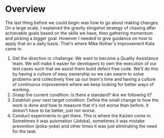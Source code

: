 # Overview

The last thing before we could begin was how to go about making changes.  On a large scale, I explained the gravity slingshot strategy of chasing after achievable goals based on the skills we have, then gathering momentum and picking a bigger goal. However I needed to give guidance on how to apply that on a daily basis. That's where Mike Rother's Improvement Kata came in.

1. Get the direction or challenge: We want to become a Quality Assistance team. We will make it easier for developers to own the execution of our test cases such that we assist them build defect free code. We'll do this by having a culture of easy ownership so we can swarm to solve problems and collectively free up our team's time and having a culture of continuous improvement where we keep looking for better ways of working.
2. Grasp the current condition: Is there a standard? Are we following it?
3. Establish your next target condition: Define the small change to how the work is done and how to measure that it's not worse than before. It doesn't have to be better, just not worse.
4. Conduct experiments to get there. This is where the Kaizen come in. Sometimes it was automation (Jidoka), sometimes it was mistake prevention (poka-yoke) and other times it was just eliminating the need for the task.